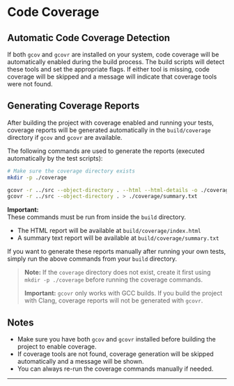 # Code Coverage

## Automatic Code Coverage Detection

If both `gcov` and `gcovr` are installed on your system, code coverage will be automatically enabled during the build process. The build scripts will detect these tools and set the appropriate flags. If either tool is missing, code coverage will be skipped and a message will indicate that coverage tools were not found.

## Generating Coverage Reports

After building the project with coverage enabled and running your tests, coverage reports will be generated automatically in the `build/coverage` directory if `gcov` and `gcovr` are available.

The following commands are used to generate the reports (executed automatically by the test scripts):

```sh
# Make sure the coverage directory exists
mkdir -p ./coverage

gcovr -r ../src --object-directory . --html --html-details -o ./coverage/index.html
gcovr -r ../src --object-directory . > ./coverage/summary.txt
```

**Important:**  
These commands must be run from inside the `build` directory.

- The HTML report will be available at `build/coverage/index.html`
- A summary text report will be available at `build/coverage/summary.txt`

If you want to generate these reports manually after running your own tests, simply run the above commands from your `build` directory.

> **Note:** If the `coverage` directory does not exist, create it first using `mkdir -p ./coverage` before running the coverage commands.
>
> **Important:** `gcovr` only works with GCC builds. If you build the project with Clang, coverage reports will not be generated with `gcovr`.

## Notes

- Make sure you have both `gcov` and `gcovr` installed before building the project to enable coverage.
- If coverage tools are not found, coverage generation will be skipped automatically and a message will be shown.
- You can always re-run the coverage commands manually if needed.

---